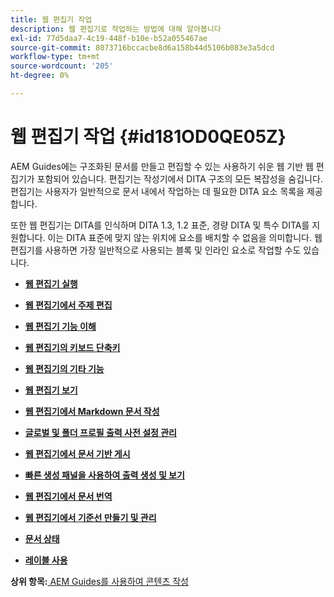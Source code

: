 ```yaml
---
title: 웹 편집기 작업
description: 웹 편집기로 작업하는 방법에 대해 알아봅니다
exl-id: 77d5daa7-4c19-448f-b10e-b52a055467ae
source-git-commit: 8073716bccacbe8d6a158b44d5106b083e3a5dcd
workflow-type: tm+mt
source-wordcount: '205'
ht-degree: 0%

---
```


# 웹 편집기 작업 {#id181OD0QE05Z}

AEM Guides에는 구조화된 문서를 만들고 편집할 수 있는 사용하기 쉬운 웹 기반 웹 편집기가 포함되어 있습니다. 편집기는 작성기에서 DITA 구조의 모든 복잡성을 숨깁니다. 편집기는 사용자가 일반적으로 문서 내에서 작업하는 데 필요한 DITA 요소 목록을 제공합니다.

또한 웹 편집기는 DITA를 인식하며 DITA 1.3, 1.2 표준, 경량 DITA 및 특수 DITA를 지원합니다. 이는 DITA 표준에 맞지 않는 위치에 요소를 배치할 수 없음을 의미합니다. 웹 편집기를 사용하면 가장 일반적으로 사용되는 블록 및 인라인 요소로 작업할 수도 있습니다.

- **[웹 편집기 실행](web-editor-launch-editor.md)**

- **[웹 편집기에서 주제 편집](web-editor-edit-topics.md)**

- **[웹 편집기 기능 이해](web-editor-features.md)**

- **[웹 편집기의 키보드 단축키](web-editor-keyboard-shortcuts.md)**

- **[웹 편집기의 기타 기능](web-editor-other-features.md)**

- **[웹 편집기 보기](web-editor-views.md)**

- **[웹 편집기에서 Markdown 문서 작성](web-editor-markdown-topic.md)**

- **[글로벌 및 폴더 프로필 출력 사전 설정 관리](web-editor-manage-output-presets.md)**

- **[웹 편집기에서 문서 기반 게시](web-editor-article-publishing.md)**

- **[빠른 생성 패널을 사용하여 출력 생성 및 보기](web-editor-quick-generate-panel.md)**

- **[웹 편집기에서 문서 번역](translate-documents-web-editor.md)**

- **[웹 편집기에서 기준선 만들기 및 관리](web-editor-baseline.md)**

- **[문서 상태](web-editor-document-states.md)**

- **[레이블 사용](web-editor-use-label.md)**


**상위 항목:**[ AEM Guides를 사용하여 콘텐츠 작성](authoring-content-xml-doc.md)
